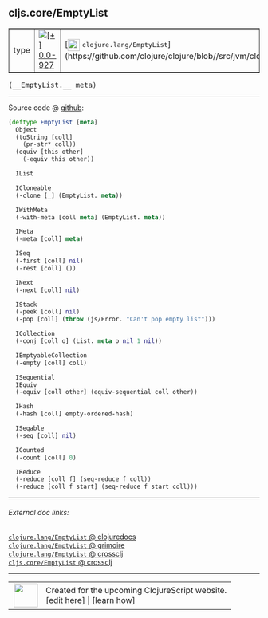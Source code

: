 ## cljs.core/EmptyList



 <table border="1">
<tr>
<td>type</td>
<td><a href="https://github.com/cljsinfo/cljs-api-docs/tree/0.0-927"><img valign="middle" alt="[+] 0.0-927" title="Added in 0.0-927" src="https://img.shields.io/badge/+-0.0--927-lightgrey.svg"></a> </td>
<td>
[<img height="24px" valign="middle" src="http://i.imgur.com/1GjPKvB.png"> <samp>clojure.lang/EmptyList</samp>](https://github.com/clojure/clojure/blob//src/jvm/clojure/lang/PersistentList.java)
</td>
</tr>
</table>


 <samp>
(__EmptyList.__ meta)<br>
</samp>

---







Source code @ [github](https://github.com/clojure/clojurescript/blob/r2913/src/cljs/cljs/core.cljs#L2335-L2385):

```clj
(deftype EmptyList [meta]
  Object
  (toString [coll]
    (pr-str* coll))
  (equiv [this other]
    (-equiv this other))

  IList

  ICloneable
  (-clone [_] (EmptyList. meta))

  IWithMeta
  (-with-meta [coll meta] (EmptyList. meta))

  IMeta
  (-meta [coll] meta)

  ISeq
  (-first [coll] nil)
  (-rest [coll] ())

  INext
  (-next [coll] nil)

  IStack
  (-peek [coll] nil)
  (-pop [coll] (throw (js/Error. "Can't pop empty list")))

  ICollection
  (-conj [coll o] (List. meta o nil 1 nil))

  IEmptyableCollection
  (-empty [coll] coll)

  ISequential
  IEquiv
  (-equiv [coll other] (equiv-sequential coll other))

  IHash
  (-hash [coll] empty-ordered-hash)

  ISeqable
  (-seq [coll] nil)

  ICounted
  (-count [coll] 0)

  IReduce
  (-reduce [coll f] (seq-reduce f coll))
  (-reduce [coll f start] (seq-reduce f start coll)))
```

<!--
Repo - tag - source tree - lines:

 <pre>
clojurescript @ r2913
└── src
    └── cljs
        └── cljs
            └── <ins>[core.cljs:2335-2385](https://github.com/clojure/clojurescript/blob/r2913/src/cljs/cljs/core.cljs#L2335-L2385)</ins>
</pre>

-->

---



###### External doc links:

[`clojure.lang/EmptyList` @ clojuredocs](http://clojuredocs.org/clojure.lang/EmptyList)<br>
[`clojure.lang/EmptyList` @ grimoire](http://conj.io/store/v1/org.clojure/clojure/1.7.0-beta3/clj/clojure.lang/EmptyList/)<br>
[`clojure.lang/EmptyList` @ crossclj](http://crossclj.info/fun/clojure.lang/EmptyList.html)<br>
[`cljs.core/EmptyList` @ crossclj](http://crossclj.info/fun/cljs.core.cljs/EmptyList.html)<br>

---

 <table>
<tr><td>
<img valign="middle" align="right" width="48px" src="http://i.imgur.com/Hi20huC.png">
</td><td>
Created for the upcoming ClojureScript website.<br>
[edit here] | [learn how]
</td></tr></table>

[edit here]:https://github.com/cljsinfo/cljs-api-docs/blob/master/cljsdoc/cljs.core/EmptyList.cljsdoc
[learn how]:https://github.com/cljsinfo/cljs-api-docs/wiki/cljsdoc-files

<!--

This information was too distracting to show to readers, but I'll leave it
commented here since it is helpful to:

- pretty-print the data used to generate this document
- and show how to retrieve that data



The API data for this symbol:

```clj
{:ns "cljs.core",
 :name "EmptyList",
 :signature ["[meta]"],
 :history [["+" "0.0-927"]],
 :type "type",
 :full-name-encode "cljs.core/EmptyList",
 :source {:code "(deftype EmptyList [meta]\n  Object\n  (toString [coll]\n    (pr-str* coll))\n  (equiv [this other]\n    (-equiv this other))\n\n  IList\n\n  ICloneable\n  (-clone [_] (EmptyList. meta))\n\n  IWithMeta\n  (-with-meta [coll meta] (EmptyList. meta))\n\n  IMeta\n  (-meta [coll] meta)\n\n  ISeq\n  (-first [coll] nil)\n  (-rest [coll] ())\n\n  INext\n  (-next [coll] nil)\n\n  IStack\n  (-peek [coll] nil)\n  (-pop [coll] (throw (js/Error. \"Can't pop empty list\")))\n\n  ICollection\n  (-conj [coll o] (List. meta o nil 1 nil))\n\n  IEmptyableCollection\n  (-empty [coll] coll)\n\n  ISequential\n  IEquiv\n  (-equiv [coll other] (equiv-sequential coll other))\n\n  IHash\n  (-hash [coll] empty-ordered-hash)\n\n  ISeqable\n  (-seq [coll] nil)\n\n  ICounted\n  (-count [coll] 0)\n\n  IReduce\n  (-reduce [coll f] (seq-reduce f coll))\n  (-reduce [coll f start] (seq-reduce f start coll)))",
          :title "Source code",
          :repo "clojurescript",
          :tag "r2913",
          :filename "src/cljs/cljs/core.cljs",
          :lines [2335 2385]},
 :full-name "cljs.core/EmptyList",
 :clj-symbol "clojure.lang/EmptyList"}

```

Retrieve the API data for this symbol:

```clj
;; from Clojure REPL
(require '[clojure.edn :as edn])
(-> (slurp "https://raw.githubusercontent.com/cljsinfo/cljs-api-docs/catalog/cljs-api.edn")
    (edn/read-string)
    (get-in [:symbols "cljs.core/EmptyList"]))
```

-->

